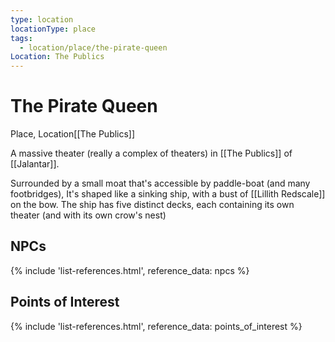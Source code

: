 ```yaml
---
type: location
locationType: place
tags:
  - location/place/the-pirate-queen
Location: The Publics
---
```


# The Pirate Queen
Place, <span class="dataview inline-field"><span class="inline-field-key">Location</span><span class="inline-field-value">[[The Publics]]</span></span>

A massive theater (really a complex of theaters) in [[The Publics]] of [[Jalantar]]. 

Surrounded by a small moat that's accessible by paddle-boat (and many footbridges), It's shaped like a sinking ship, with a bust of [[Lillith Redscale]] on the bow. The ship has five distinct decks, each containing its own theater (and with its own crow's nest)

## NPCs
{% include 'list-references.html', reference_data: npcs %}

## Points of Interest
{% include 'list-references.html', reference_data: points_of_interest %}
